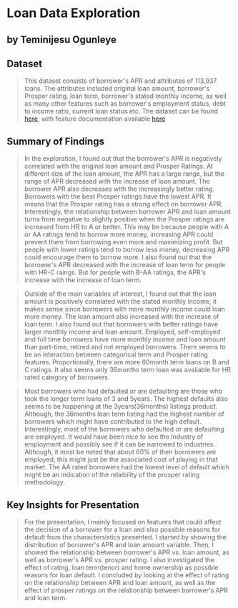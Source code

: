 # Loan Data Exploration
## by Teminijesu Ogunleye


## Dataset

> This dataset consists of borrower's APR and attributes of 113,937 loans. The attributes included original loan amount, borrower's Prosper rating, loan term, borrower's stated monthly income, as well as many other features such as borrower's employment status, debt to income ratio, current loan status etc. The dataset can be found [here](https://s3.amazonaws.com/udacity-hosted-downloads/ud651/prosperLoanData.csv), with feature documentation available [here](https://docs.google.com/spreadsheets/d/1gDyi_L4UvIrLTEC6Wri5nbaMmkGmLQBk-Yx3z0XDEtI/edit#gid=0)


## Summary of Findings

> In the exploration, I found out that the borrower's APR is negatively correlated with the original loan amount and Prosper Ratings. At different size of the loan amount, the APR has a large range, but the range of APR decreased with the increase of loan amount. The borrower APR also decreases with the increasingly better rating. Borrowers with the best Prosper ratings have the lowest APR. It means that the Prosper rating has a strong effect on borrower APR. Interestingly, the relationship between borrower APR and loan amount turns from negative to slightly positive when the Prosper ratings are increased from HR to A or better. This may be because people with A or AA ratings tend to borrow more money, increasing APR could prevent them from borrowing even more and maximizing profit. But people with lower ratings tend to borrow less money, decreasing APR could encourage them to borrow more. I also found out that the borrower's APR decreased with the increase of loan term for people with HR-C raings. But for people with B-AA ratings, the APR's increase with the increase of loan term.

> Outside of the main variables of interest, I found out that the loan amount is positively correlated with the stated monthly income, it makes sense since borrowers with more monthly income could loan more money. The loan amount also increased with the increase of loan term. I also found out that borrowers with better ratings have larger monthly income and loan amount. Employed, self-employed and full time borrowers have more monthly income and loan amount than part-time, retired and not employed borrowers. There seems to be an interaction between categorical term and Prosper rating features. Proportionally, there are more 60month term loans on B and C ratings. It also seems only 36months term loan was available for HR rated category of borrowers. 

> Most borrowers who had defaulted or are defaulting are those who took the longer term loans of 3 and 5years. The highest defaults also seems to be happening at the 3years(36months) listings product. Although, the 36months loan term listing had the highest number of borrowers which might have contributed to the high default. Interestingly, most of the borrowers who defaulted or are defaulting are employed. It would have been nice to see the Industry of employment and possibly see if it can be narrowed to industries. Although, it most be noted that about 60% of their borrowers are employed, this might just be the associated cost of playing in that market. The AA rated borrowers had the lowest level of default which might be an indication of the relaibility of the prosper rating methodology.

## Key Insights for Presentation

> For the presentation, I mainly focused on features that could affect the decision of a borrower for a loan and also possible reasons for default from the charactersistics presented. I started by showing the distribution of borrower's APR and loan amount variable. Then, I showed the relationship between borrower's APR vs. loan amount, as well as borrower's APR vs. prosper rating. I also investigated the effect of rating, loan term(tenor) and home ownership as possible reasons for loan default. I concluded by looking at the effect of rating on the relationship between APR and loan amount, as well as the effect of prosper ratings on the relationship between borrower's APR and loan term.